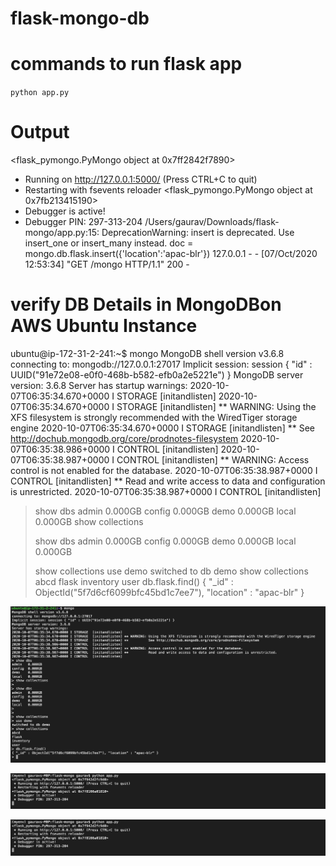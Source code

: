 # flask-mongo-db

# commands to run flask app

`python app.py`

# Output

<flask_pymongo.PyMongo object at 0x7ff2842f7890>
 * Running on http://127.0.0.1:5000/ (Press CTRL+C to quit)
 * Restarting with fsevents reloader
<flask_pymongo.PyMongo object at 0x7fb213415190>
 * Debugger is active!
 * Debugger PIN: 297-313-204
/Users/gaurav/Downloads/flask-mongo/app.py:15: DeprecationWarning: insert is deprecated. Use insert_one or insert_many instead.
  doc = mongo.db.flask.insert({'location':'apac-blr'})
127.0.0.1 - - [07/Oct/2020 12:53:34] "GET /mongo HTTP/1.1" 200 -


# verify DB Details in MongoDBon AWS Ubuntu Instance

ubuntu@ip-172-31-2-241:~$ mongo
MongoDB shell version v3.6.8
connecting to: mongodb://127.0.0.1:27017
Implicit session: session { "id" : UUID("91e72e08-e0f0-468b-b582-efb0a2e5221e") }
MongoDB server version: 3.6.8
Server has startup warnings: 
2020-10-07T06:35:34.670+0000 I STORAGE  [initandlisten] 
2020-10-07T06:35:34.670+0000 I STORAGE  [initandlisten] ** WARNING: Using the XFS filesystem is strongly recommended with the WiredTiger storage engine
2020-10-07T06:35:34.670+0000 I STORAGE  [initandlisten] **          See http://dochub.mongodb.org/core/prodnotes-filesystem
2020-10-07T06:35:38.986+0000 I CONTROL  [initandlisten] 
2020-10-07T06:35:38.987+0000 I CONTROL  [initandlisten] ** WARNING: Access control is not enabled for the database.
2020-10-07T06:35:38.987+0000 I CONTROL  [initandlisten] **          Read and write access to data and configuration is unrestricted.
2020-10-07T06:35:38.987+0000 I CONTROL  [initandlisten] 
> show dbs
admin   0.000GB
config  0.000GB
demo    0.000GB
local   0.000GB
> show collections
> 
> show dbs
admin   0.000GB
config  0.000GB
demo    0.000GB
local   0.000GB
> 
> 
> show collections
> use demo
switched to db demo
> show collections
abcd
flask
inventory
user
> db.flask.find()
{ "_id" : ObjectId("5f7d6cf6099bfc45bd1c7ee7"), "location" : "apac-blr" }
> 





![](flask-mongo1.PNG)


![](flask-mongo2.PNG)


![](flask-mongo2.PNG)
